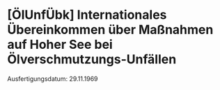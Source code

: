 # [ÖlUnfÜbk] Internationales Übereinkommen über Maßnahmen auf Hoher See bei Ölverschmutzungs-Unfällen

Ausfertigungsdatum: 29.11.1969

 
